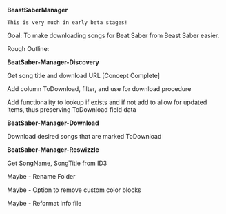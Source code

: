 **BeastSaberManager**

```
This is very much in early beta stages!
```

Goal: To make downloading songs for Beat Saber from Beast Saber easier.

Rough Outline:

**BeatSaber-Manager-Discovery**

Get song title and download URL [Concept Complete]

Add column ToDownload, filter, and use for download procedure

Add functionality to lookup if exists and if not add to allow for updated items, thus preserving ToDownload field data



**BeatSaber-Manager-Download**

Download desired songs that are marked ToDownload



**BeatSaber-Manager-Reswizzle**

Get SongName, SongTitle from ID3

Maybe - Rename Folder

Maybe - Option to remove custom color blocks

Maybe - Reformat info file



